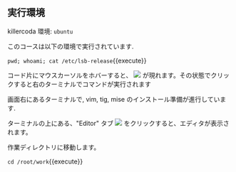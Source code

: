 ## 実行環境

killercoda 環境: `ubuntu`

このコースは以下の環境で実行されています.

`pwd; whoami; cat /etc/lsb-release`{{execute}}

コード片にマウスカーソルをホバーすると、
<img src='https://i.gyazo.com/0c854698c814d872a3e2eebf1fbcdc4e.png' with="80px">
が現れます。その状態でクリックすると右のターミナルでコマンドが実行されます

画面右にあるターミナルで, vim, tig, mise のインストール準備が進行しています.

ターミナルの上にある、"Editor" タブ
<img src='https://i.gyazo.com/c2417c969fdcad5c05425b65495e1a92.png' with="80px">
をクリックすると、エディタが表示されます。


作業ディレクトリに移動します。

`cd /root/work`{{execute}}

